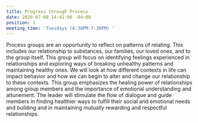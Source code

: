 ```yaml
---
title: Progress through Process
date: 2020-07-08 14:41:00 -04:00
position: 1
meeting_time: 'Tuesdays (6:30PM-7:30PM) '
---
```


Process groups are an opportunity to reflect on patterns of relating.  This includes our relationship to substances, our families, our loved ones, and to the group itself.  This group will focus on identifying feelings experienced in relationships and exploring ways of breaking unhealthy patterns and maintaining healthy ones. We will look at how different contexts in life can impact behavior and how we can begin to alter and change our relationship to these contexts.  This group emphasizes the healing power of relationships among group members and the importance of emotional understanding and attunement. The leader will stimulate the flow of dialogue and guide members in finding healthier ways to fulfill their social and emotional needs and building and in maintaining mutually rewarding and respectful relationships.